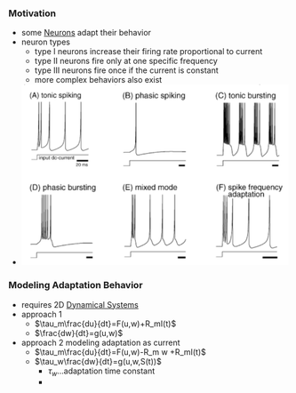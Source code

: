 ### Motivation
+ some [Neurons](Neurons/Neurons.md) adapt their behavior
+ neuron types
	+ type I neurons increase their firing rate proportional to current
	+ type II neurons fire only at one specific frequency
	+ type III neurons fire once if the current is constant
	+ more complex behaviors also exist
+ ![](../../../../z_images/Pasted%20image%2020250616151154.png)
### Modeling Adaptation Behavior
+ requires 2D [Dynamical Systems](Dynamical%20Systems.md)
+ approach 1
	+ $\tau_m\frac{du}{dt}=F(u,w)+R_mI(t)$
	+ $\frac{dw}{dt}=g(u,w)$
+ approach 2 modeling adaptation as current
	+ $\tau_m\frac{du}{dt}=F(u,w)-R_m w +R_mI(t)$
	+ $\tau_w\frac{dw}{dt}=g(u,w,S(t))$
		+ $\tau_w$...adaptation time constant
		+ 


